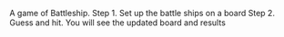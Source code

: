 A game of Battleship. 
Step 1. Set up the battle ships on a board
Step 2. Guess and hit. You will see the updated board and results
